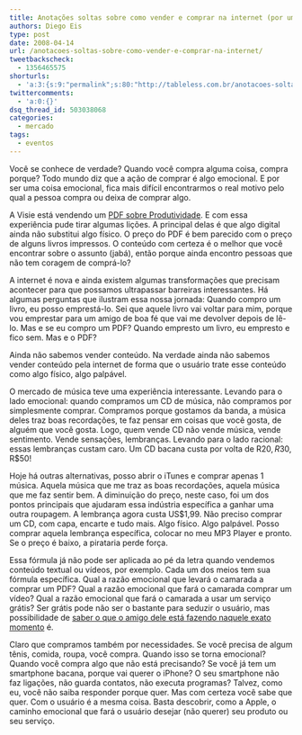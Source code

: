 ```yaml
---
title: Anotações soltas sobre como vender e comprar na internet (por um leigo)
authors: Diego Eis
type: post
date: 2008-04-14
url: /anotacoes-soltas-sobre-como-vender-e-comprar-na-internet/
tweetbackscheck:
  - 1356465575
shorturls:
  - 'a:3:{s:9:"permalink";s:80:"http://tableless.com.br/anotacoes-soltas-sobre-como-vender-e-comprar-na-internet";s:7:"tinyurl";s:26:"http://tinyurl.com/3ja6lpp";s:4:"isgd";s:19:"http://is.gd/p3Uok1";}'
twittercomments:
  - 'a:0:{}'
dsq_thread_id: 503038068
categories:
  - mercado
tags:
  - eventos
---
```

Você se conhece de verdade? Quando você compra alguma coisa, compra porque? Todo mundo diz que a ação de comprar é algo emocional. E por ser uma coisa emocional, fica mais difícil encontrarmos o real motivo pelo qual a pessoa compra ou deixa de comprar algo.

A Visie está vendendo um [PDF sobre Produtividade][1]. E com essa experiência pude tirar algumas lições. A principal delas é que algo digital ainda não substitui algo físico. O preço do PDF é bem parecido com o preço de alguns livros impressos.<!--more--> O conteúdo com certeza é o melhor que você encontrar sobre o assunto (jabá), então porque ainda encontro pessoas que não tem coragem de comprá-lo?

A internet é nova e ainda existem algumas transformações que precisam acontecer para que possamos ultrapassar barreiras interessantes. Há algumas perguntas que ilustram essa nossa jornada: Quando compro um livro, eu posso emprestá-lo. Sei que aquele livro vai voltar para mim, porque vou emprestar para um amigo de boa fé que vai me devolver depois de lê-lo. Mas e se eu compro um PDF? Quando empresto um livro, eu empresto e fico sem. Mas e o PDF? 

Ainda não sabemos vender conteúdo. Na verdade ainda não sabemos vender conteúdo pela internet de forma que o usuário trate esse conteúdo como algo físico, algo palpável.
  
O mercado de música teve uma experiência interessante. Levando para o lado emocional: quando compramos um CD de música, não compramos por simplesmente comprar. Compramos porque gostamos da banda, a música deles traz boas recordações, te faz pensar em coisas que você gosta, de alguém que você gosta. Logo, quem vende CD não vende música, vende sentimento. Vende sensações, lembranças. Levando para o lado racional: essas lembranças custam caro. Um CD bacana custa por volta de R$20, R$30, R$50!
  
Hoje há outras alternativas, posso abrir o iTunes e comprar apenas 1 música. Aquela música que me traz as boas recordações, aquela música que me faz sentir bem. A diminuição do preço, neste caso, foi um dos pontos principais que ajudaram essa indústria específica a ganhar uma outra roupagem. A lembrança agora custa US$1,99. Não preciso comprar um CD, com capa, encarte e tudo mais. Algo físico. Algo palpável. Posso comprar aquela lembrança específica, colocar no meu MP3 Player e pronto. Se o preço é baixo, a pirataria perde força.

Essa fórmula já não pode ser aplicada ao pé da letra quando vendemos conteúdo textual ou vídeos, por exemplo. Cada um dos meios tem sua fórmula específica. Qual a razão emocional que levará o camarada a comprar um PDF? Qual a razão emocional que fará o camarada comprar um vídeo? Qual a razão emocional que fará o camarada a usar um serviço grátis? Ser grátis pode não ser o bastante para seduzir o usuário, mas possibilidade de [saber o que o amigo dele está fazendo naquele exato momento][2] é.

Claro que compramos também por necessidades. Se você precisa de algum tênis, comida, roupa, você compra. Quando isso se torna emocional? Quando você compra algo que não está precisando? Se você já tem um smartphone bacana, porque vai querer o iPhone? O seu smartphone não faz ligações, não guarda contatos, não executa programas? Talvez, como eu, você não saiba responder porque quer. Mas com certeza você sabe que quer. Com o usuário é a mesma coisa. Basta descobrir, como a Apple, o caminho emocional que fará o usuário desejar (não querer) seu produto ou seu serviço.

 [1]: http://visie.com.br/pdf
 [2]: http://twitter.com/